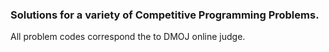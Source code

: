 ### Solutions for a variety of Competitive Programming Problems.
All problem codes correspond the to DMOJ online judge.
